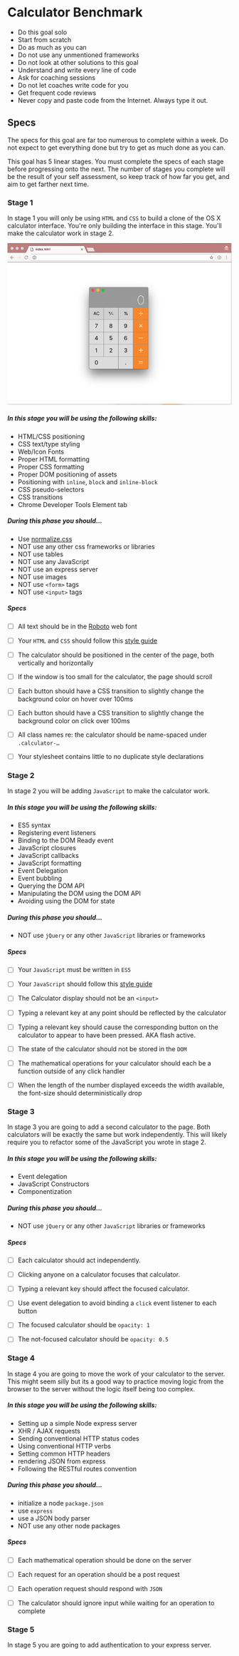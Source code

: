 # Calculator Benchmark

- Do this goal solo
- Start from scratch
- Do as much as you can
- Do not use any unmentioned frameworks
- Do not look at other solutions to this goal
- Understand and write every line of code
- Ask for coaching sessions
- Do not let coaches write code for you
- Get frequent code reviews
- Never copy and paste code from the Internet. Always type it out.


## Specs

The specs for this goal are far too numerous to complete within a week. Do not expect to get everything done but try to get as much done as you can.

This goal has 5 linear stages. You must complete the specs of each stage before progressing onto the next. The number of stages you complete will be the result of your self assessment, so keep track of how far you get, and aim to get farther next time.


### Stage 1

In stage 1 you will only be using `HTML` and `CSS` to build a clone of the OS X calculator interface. You're only building the interface in this stage. You'll make the calculator work in stage 2.

![calculator](./calculator-in-browser.png)

##### In this stage you will be using the following skills:

- HTML/CSS positioning
- CSS text/type styling
- Web/Icon Fonts
- Proper HTML formatting
- Proper CSS formatting
- Proper DOM positioning of assets
- Positioning with `inline`, `block` and `inline-block`
- CSS pseudo-selectors
- CSS transitions
- Chrome Developer Tools Element tab

##### During this phase you should…

- Use [normalize.css](https://necolas.github.io/normalize.css/)
- NOT use any other css frameworks or libraries
- NOT use tables
- NOT use any JavaScript
- NOT use an express server
- NOT use images
- NOT use `<form>` tags
- NOT use `<input>` tags

##### Specs

- [ ] All text should be in the [Roboto](https://fonts.google.com/specimen/Roboto) web font
- [ ] Your `HTML` and `CSS` should follow this [style guide](https://google.github.io/styleguide/htmlcssguide.xml)
- [ ] The calculator should be positioned in the center of the page, both vertically and horizontally
- [ ] If the window is too small for the calculator, the page should scroll
- [ ] Each button should have a CSS transition to slightly change the background color on hover over 100ms
- [ ] Each button should have a CSS transition to slightly change the background color on click over 100ms
- [ ] All class names re: the calculator should be name-spaced under `.calculator-…`
- [ ] Your stylesheet contains little to no duplicate style declarations



### Stage 2

In stage 2 you will be adding `JavaScript` to make the calculator work.

##### In this stage you will be using the following skills:

- ES5 syntax
- Registering event listeners
- Binding to the DOM Ready event
- JavaScript closures
- JavaScript callbacks
- JavaScript formatting
- Event Delegation
- Event bubbling
- Querying the DOM API
- Manipulating the DOM using the DOM API
- Avoiding using the DOM for state


##### During this phase you should…

- NOT use `jQuery` or any other `JavaScript` libraries or frameworks

##### Specs

- [ ] Your `JavaScript` must be written in `ES5`
- [ ] Your `JavaScript` should follow this [style guide](https://google.github.io/styleguide/jsguide.html)
- [ ] The Calculator display should not be an `<input>`
- [ ] Typing a relevant key at any point should be reflected by the calculator
- [ ] Typing a relevant key should cause the corresponding button on the calculator to appear to have been pressed. AKA flash active.
- [ ] The state of the calculator should not be stored in the `DOM`
- [ ] The mathematical operations for your calculator should each be a function outside of any click handler
- [ ] When the length of the number displayed exceeds the width available, the font-size should deterministically drop


### Stage 3

In stage 3 you are going to add a second calculator to the page. Both calculators will be exactly the same but work independently. This will likely require you to refactor some of the JavaScript you wrote in stage 2.


##### In this stage you will be using the following skills:

- Event delegation
- JavaScript Constructors
- Componentization

##### During this phase you should…

- NOT use `jQuery` or any other `JavaScript` libraries or frameworks

##### Specs

- [ ] Each calculator should act independently.
- [ ] Clicking anyone on a calculator focuses that calculator.
- [ ] Typing a relevant key should affect the focused calculator.
- [ ] Use event delegation to avoid binding a `click` event listener to each button
- [ ] The focused calculator should be `opacity: 1`
- [ ] The not-focused calculator should be `opacity: 0.5`


### Stage 4

In stage 4 you are going to move the work of your calculator to the server. This might seem silly but its a good way to practice moving logic from the browser to the server without the logic itself being too complex.


##### In this stage you will be using the following skills:

- Setting up a simple Node express server
- XHR / AJAX requests
- Sending conventional HTTP status codes
- Using conventional HTTP verbs
- Setting common HTTP headers
- rendering JSON from express
- Following the RESTful routes convention

##### During this phase you should…

- initialize a node `package.json`
- use `express`
- use a JSON body parser
- NOT use any other node packages


##### Specs

- [ ] Each mathematical operation should be done on the server
- [ ] Each request for an operation should be a post request
- [ ] Each operation request should respond with `JSON`
- [ ] The calculator should ignore input while waiting for an operation to complete



### Stage 5


In stage 5 you are going to add authentication to your express server.





